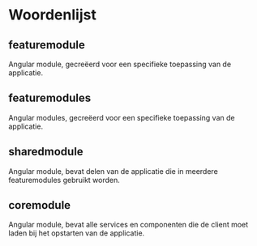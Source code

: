 # Woordenlijst
## featuremodule
Angular module, gecreëerd voor een specifieke toepassing van de applicatie.
## featuremodules
Angular modules, gecreëerd voor een specifieke toepassing van de applicatie.
## sharedmodule
Angular module, bevat delen van de applicatie die in meerdere featuremodules gebruikt worden.
## coremodule
Angular module, bevat alle services en componenten die de client moet laden bij het opstarten van de applicatie.

